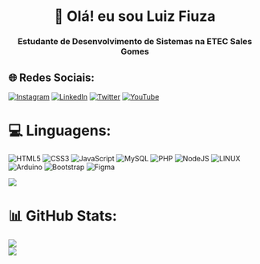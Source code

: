 <h1 align="center">👋 Olá! eu sou Luiz Fiuza</h1>
<h3 align="center">Estudante de Desenvolvimento de Sistemas na ETEC Sales Gomes</h3>


## 🌐 Redes Sociais:
[![Instagram](https://img.shields.io/badge/Instagram-%23E4405F.svg?logo=Instagram&logoColor=white)](https://instagram.com/luizfiuza__) [![LinkedIn](https://img.shields.io/badge/LinkedIn-%230077B5.svg?logo=linkedin&logoColor=white)](https://linkedin.com/in/luiz-fiuza06) [![Twitter](https://img.shields.io/badge/Twitter-%231DA1F2.svg?logo=Twitter&logoColor=white)](https://twitter.com/nomloki_cs) [![YouTube](https://img.shields.io/badge/YouTube-%23FF0000.svg?logo=YouTube&logoColor=white)](https://youtube.com/@@nomloki_cs) 

# 💻 Linguagens:
 ![HTML5](https://img.shields.io/badge/html5-%23E34F26.svg?style=for-the-badge&logo=html5&logoColor=white) ![CSS3](https://img.shields.io/badge/css3-%231572B6.svg?style=for-the-badge&logo=css3&logoColor=white) ![JavaScript](https://img.shields.io/badge/javascript-%23323330.svg?style=for-the-badge&logo=javascript&logoColor=%23F7DF1E) ![MySQL](https://img.shields.io/badge/mysql-%2300f.svg?style=for-the-badge&logo=mysql&logoColor=white) ![PHP](https://img.shields.io/badge/php-%23777BB4.svg?style=for-the-badge&logo=php&logoColor=white) ![NodeJS](https://img.shields.io/badge/node.js-6DA55F?style=for-the-badge&logo=node.js&logoColor=white) ![LINUX](https://img.shields.io/badge/Linux-FCC624?style=for-the-badge&logo=linux&logoColor=black) ![Arduino](https://img.shields.io/badge/-Arduino-00979D?style=for-the-badge&logo=Arduino&logoColor=white) ![Bootstrap](https://img.shields.io/badge/bootstrap-%23563D7C.svg?style=for-the-badge&logo=bootstrap&logoColor=white) ![Figma](https://img.shields.io/badge/figma-%23F24E1E.svg?style=for-the-badge&logo=figma&logoColor=white)
 
 ![](https://github-readme-stats.vercel.app/api/top-langs/?username=nomloki&theme=swift&hide_border=true&include_all_commits=true&count_private=true&layout=compact)
# 📊 GitHub Stats:
![](https://github-readme-stats.vercel.app/api?username=nomloki&theme=swift&hide_border=true&include_all_commits=true&count_private=true)<br/>
![](https://github-readme-streak-stats.herokuapp.com/?user=nomloki&theme=swift&hide_border=true)<br/>

<!-- Proudly created with GPRM ( https://gprm.itsvg.in ) -->
